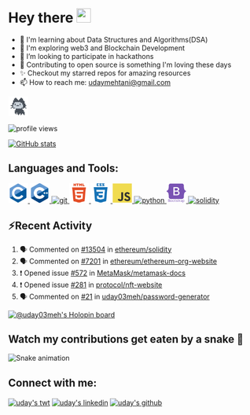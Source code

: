 # Hey there <img src="Hi.gif"  width="29px" height="29px">


- 🔭 I'm learning about Data Structures and Algorithms(DSA)
- 🥅 I'm exploring web3 and Blockchain Development
- 👯 I’m looking to participate in hackathons
- 💞️ Contributing to open source is something I'm loving these days
- ✨ Checkout my starred repos for amazing resources
- 📫 How to reach me: [udaymehtani@gmail.com](mailto:udaymehtani@gmail.com)

<img src="mona-loading-dark.gif"  width="40px" height="40px">

![profile views](https://komarev.com/ghpvc/?username=uday03meh&style=flat&color=brightgreen&label=Profile+Views)

[![GitHub stats](https://github-readme-stats.vercel.app/api?username=uday03meh&count_private=true&theme=dark&show_icons=true&?hide=)](https://github.com/anuraghazra/github-readme-stats)
   

   

## Languages and Tools:
<p align="left"> 
   <a href="https://www.cprogramming.com/" target="_blank"> <img src="https://raw.githubusercontent.com/devicons/devicon/master/icons/c/c-original.svg" alt="c" width="40" height="40"/> </a>
   <a href="https://www.w3schools.com/cpp/" target="_blank"> <img src="https://raw.githubusercontent.com/devicons/devicon/master/icons/cplusplus/cplusplus-original.svg" alt="cplusplus" width="40" height="40"/> </a>
 <a href="https://git-scm.com/" target="_blank"> <img src="https://www.vectorlogo.zone/logos/git-scm/git-scm-icon.svg" alt="git" width="40" height="40"/> </a>
  <a href="https://www.w3.org/html/" target="_blank"> <img src="https://raw.githubusercontent.com/devicons/devicon/master/icons/html5/html5-plain-wordmark.svg" alt="html5" width="40" height="40"/> </a>
<a href="https://www.w3schools.com/css/" target="_blank"> <img src="https://raw.githubusercontent.com/devicons/devicon/master/icons/css3/css3-plain-wordmark.svg" alt="css3" width="40" height="40"/> </a>
  <a href="https://developer.mozilla.org/en-US/docs/Web/JavaScript" target="_blank"> <img src="https://raw.githubusercontent.com/devicons/devicon/master/icons/javascript/javascript-original.svg" alt="javascript" width="40" height="40"/> </a>
  <a href="https://www.python.org" target="_blank"> <img src="https://upload.wikimedia.org/wikipedia/commons/thumb/c/c3/Python-logo-notext.svg/2048px-Python-logo-notext.svg.png" alt="python" width="40" height="40"/> </a>
  <a href="https://getbootstrap.com" target="_blank"> <img src="https://raw.githubusercontent.com/devicons/devicon/master/icons/bootstrap/bootstrap-plain-wordmark.svg" alt="bootstrap" width="40" height="40"/> </a>
  <a href="https://docs.soliditylang.org/" target="_blank"> <img src="https://docs.soliditylang.org/en/v0.8.16/_static/logo.svg" alt="solidity" width="40" height="40"/> </a>
</p>

## ⚡Recent Activity

<!--START_SECTION:activity-->
1. 🗣 Commented on [#13504](https://github.com/ethereum/solidity/issues/13504) in [ethereum/solidity](https://github.com/ethereum/solidity)
2. 🗣 Commented on [#7201](https://github.com/ethereum/ethereum-org-website/issues/7201) in [ethereum/ethereum-org-website](https://github.com/ethereum/ethereum-org-website)
3. ❗️ Opened issue [#572](https://github.com/MetaMask/metamask-docs/issues/572) in [MetaMask/metamask-docs](https://github.com/MetaMask/metamask-docs)
4. ❗️ Opened issue [#281](https://github.com/protocol/nft-website/issues/281) in [protocol/nft-website](https://github.com/protocol/nft-website)
5. 🗣 Commented on [#21](https://github.com/uday03meh/password-generator/issues/21) in [uday03meh/password-generator](https://github.com/uday03meh/password-generator)
<!--END_SECTION:activity-->

[![@uday03meh's Holopin board](https://holopin.io/api/user/board?user=uday03meh)](https://holopin.io/@uday03meh)

## Watch my contributions get eaten by a snake 🐍

![Snake animation](https://github.com/uday03meh/uday03meh/blob/output/github-contribution-grid-snake.svg)

## Connect with me:
<p align="left">
<a href="https://twitter.com/uday03meh" target="blank"><img align="center" src="https://raw.githubusercontent.com/rahuldkjain/github-profile-readme-generator/master/src/images/icons/Social/twitter.svg" alt="uday's twt" height="40" width="40" /></a>
<a href="https://www.linkedin.com/in/udaymehtani/" target="blank"><img align="center" src="https://raw.githubusercontent.com/rahuldkjain/github-profile-readme-generator/master/src/images/icons/Social/linked-in-alt.svg" alt="uday's linkedin" height="40" width="40" /></a>
<a href="https://github.com/uday03meh" target="blank"><img align="center" src="https://user-images.githubusercontent.com/59679281/195826962-6fbe361f-0e78-4448-b74d-9d531bfd077a.png" alt="uday's github" height="40" width="40" /></a>
</p>

<!--

README IMPROVEMENT 
my domains:
https://udaymehtani.github.io/
https://uday-mehtani.github.io/
https://uday03meh.github.io/

https://github.com/rzashakeri/beautify-github-profile

https://twitter.com/PriteshKiri/status/1577154041032937472?t=kOL7GSaz5-EIWzWcmWn9Rg&s=08

https://rahuldkjain.github.io/gh-profile-readme-generator/?s=08

https://eddiehubcommunity.github.io/awesome-github-profiles/profiles

Idea for icons:
use both type of icons with square ones above label icons and give same width to both, use them as images and not as links

Try out more github stats and github actions for page deployment
-->

